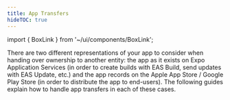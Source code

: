 ```yaml
---
title: App Transfers
hideTOC: true
---
```


import { BoxLink } from '~/ui/components/BoxLink';

There are two different representations of your app to consider when handing over ownership to another entity: the app as it exists on Expo Application Services (in order to create builds with EAS Build, send updates with EAS Update, etc.) and the app records on the Apple App Store / Google Play Store (in order to distribute the app to end-users). The following guides explain how to handle app transfers in each of these cases.



<BoxLink title="EAS project transfers" description="Transfer an EAS project to a different Expo account." href="/accounts/account-types/#transferring-projects-between-accounts" />

<BoxLink title="Apple project transfers" description="Transfer an iOS app to a different Apple Developer account." href="https://help.apple.com/app-store-connect/#/deved688524f" />

<BoxLink title="Google project transfers" description="Transfer an Android app to a different Google Play developer account." href="https://support.google.com/googleplay/android-developer/answer/6230247" />

